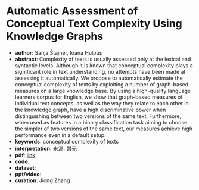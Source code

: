 # Automatic Assessment of Conceptual Text Complexity Using Knowledge Graphs
* **author**: Sanja Štajner, Ioana Hulpuş
* **abstract**: Complexity of texts is usually assessed only at the lexical and syntactic levels. Although it is known that conceptual complexity plays a significant role in text understanding, no attempts have been made at assessing it automatically. We propose to automatically estimate the conceptual complexity of texts by exploiting a number of graph-based measures on a large knowledge base. By using a high-quality language learners corpus for English, we show that graph-based measures of individual text concepts, as well as the way they relate to each other in the knowledge graph, have a high discriminative power when distinguishing between two versions of the same text. Furthermore, when used as features in a binary classification task aiming to choose the simpler of two versions of the same text, our measures achieve high performance even in a default setup.
* **keywords**: conceptual complexity of texts
* **interpretation**: [来源: 暂无]()
* **pdf**: [link](https://www.aclweb.org/anthology/C18-1027.pdf)
* **code**: 
* **dataset**: 
* **ppt/video**:
* **curation**: Jiong Zhang 